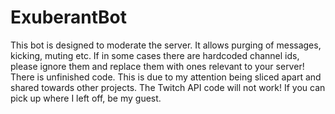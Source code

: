 # ExuberantBot
This bot is designed to moderate the server. It allows purging of messages, kicking, muting etc. If in some cases there are hardcoded channel ids, please ignore them and replace them with ones relevant to your server! There is unfinished code. This is due to my attention being sliced apart and shared towards other projects. The Twitch API code will not work! If you can pick up where I left off, be my guest. 
